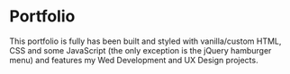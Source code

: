 # Portfolio

This portfolio is fully has been built and styled with vanilla/custom HTML, CSS and some JavaScript (the only exception is the jQuery hamburger menu) and features my Wed Development and UX Design projects.
